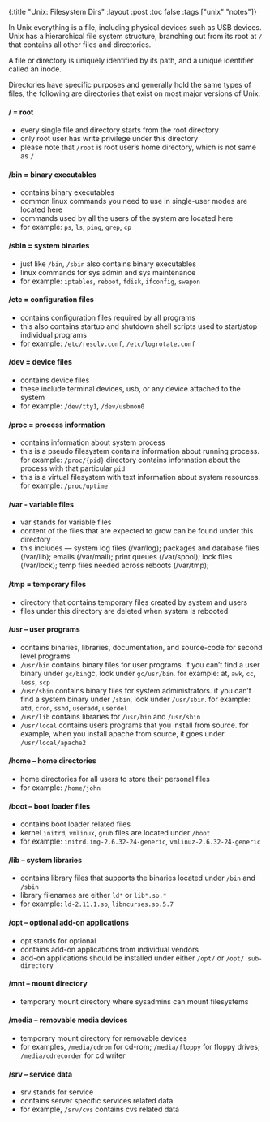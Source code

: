 {:title "Unix: Filesystem Dirs"
 :layout :post
 :toc false
 :tags  ["unix" "notes"]}

In Unix everything is a file, including physical devices such as USB devices. Unix has a hierarchical file system structure, branching out from its root at `/` that contains all other files and directories.

A file or directory is uniquely identified by its path, and a unique identifier called an inode.

Directories have specific purposes and generally hold the same types of files, the following are directories that exist on most major versions of Unix: 

#### / = root
- every single file and directory starts from the root directory
- only root user has write privilege under this directory
- please note that `/root` is root user’s home directory, which is not same as `/`

#### /bin = binary executables
- contains binary executables
- common linux commands you need to use in single-user modes are located here
- commands used by all the users of the system are located here
- for example: `ps`, `ls`, `ping`, `grep`, `cp`

#### /sbin = system binaries
- just like `/bin`, `/sbin` also contains binary executables
- linux commands for sys admin and sys maintenance
- for example: `iptables`, `reboot`, `fdisk`, `ifconfig`, `swapon`

#### /etc = configuration files
- contains configuration files required by all programs
- this also contains startup and shutdown shell scripts used to start/stop individual programs
- for example: `/etc/resolv.conf`, `/etc/logrotate.conf`

#### /dev = device files
- contains device files
- these include terminal devices, usb, or any device attached to the system
- for example: `/dev/tty1`, `/dev/usbmon0`

#### /proc = process information
- contains information about system process
- this is a pseudo filesystem contains information about running process. for example: `/proc/{pid}` directory contains information about the process with that particular `pid`
- this is a virtual filesystem with text information about system resources. for example: `/proc/uptime`

#### /var - variable files
- var stands for variable files
- content of the files that are expected to grow can be found under this directory
- this includes — system log files (/var/log); packages and database files (/var/lib); emails (/var/mail); print queues (/var/spool); lock files (/var/lock); temp files needed across reboots (/var/tmp);

#### /tmp = temporary files
- directory that contains temporary files created by system and users
- files under this directory are deleted when system is rebooted

#### /usr – user programs
- contains binaries, libraries, documentation, and source-code for second level programs
- `/usr/bin` contains binary files for user programs. if you can’t find a user binary under `gc/bin`gc, look under `gc/usr/bin`. for example: at, `awk`, `cc`, `less`, `scp`
- `/usr/sbin` contains binary files for system administrators. if you can’t find a system binary under `/sbin`, look under `/usr/sbin`. for example: `atd`, `cron`, `sshd`, `useradd`, `userdel`
- `/usr/lib` contains libraries for `/usr/bin` and `/usr/sbin`
- `/usr/local` contains users programs that you install from source. for example, when you install apache from source, it goes under `/usr/local/apache2`

#### /home – home directories
- home directories for all users to store their personal files
- for example: `/home/john`

#### /boot – boot loader files
- contains boot loader related files
- kernel `initrd`, `vmlinux`, `grub` files are located under `/boot`
- for example: `initrd.img-2.6.32-24-generic`, `vmlinuz-2.6.32-24-generic`

#### /lib – system libraries
- contains library files that supports the binaries located under `/bin` and `/sbin`
- library filenames are either `ld*` or `lib*.so.*`
- for example: `ld-2.11.1.so`, `libncurses.so.5.7`

#### /opt – optional add-on applications
- opt stands for optional
- contains add-on applications from individual vendors
- add-on applications should be installed under either `/opt/` or `/opt/ sub-directory`

#### /mnt – mount directory
- temporary mount directory where sysadmins can mount filesystems

#### /media – removable media devices
- temporary mount directory for removable devices
- for examples, `/media/cdrom` for cd-rom; `/media/floppy` for floppy drives; `/media/cdrecorder` for cd writer

#### /srv – service data
- srv stands for service
- contains server specific services related data
- for example, `/srv/cvs` contains cvs related data
